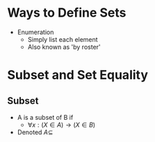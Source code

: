 # Ways to Define Sets
- Enumeration
	- Simply list each element
	- Also known as 'by roster'
# Subset and Set Equality
## Subset
- A is a subset of B if
	- $\forall x : (X \in A) \to (X \in B)$
- Denoted $A \subseteq$